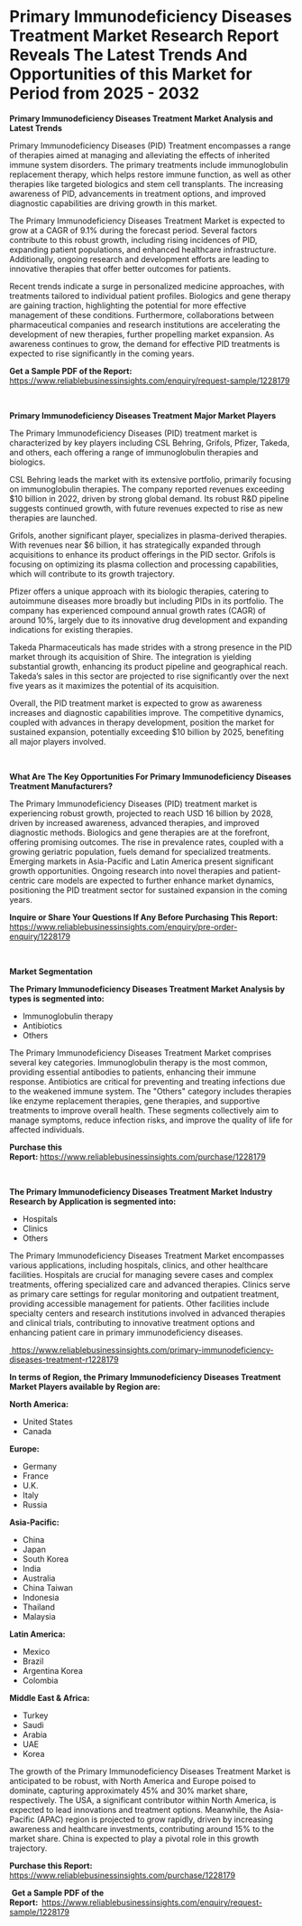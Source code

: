 <p><h1>Primary Immunodeficiency Diseases Treatment Market Research Report Reveals The Latest Trends And Opportunities of this Market for Period from 2025 - 2032</h1></p><p><strong>Primary Immunodeficiency Diseases Treatment Market Analysis and Latest Trends</strong></p>
<p><p>Primary Immunodeficiency Diseases (PID) Treatment encompasses a range of therapies aimed at managing and alleviating the effects of inherited immune system disorders. The primary treatments include immunoglobulin replacement therapy, which helps restore immune function, as well as other therapies like targeted biologics and stem cell transplants. The increasing awareness of PID, advancements in treatment options, and improved diagnostic capabilities are driving growth in this market.</p><p>The Primary Immunodeficiency Diseases Treatment Market is expected to grow at a CAGR of 9.1% during the forecast period. Several factors contribute to this robust growth, including rising incidences of PID, expanding patient populations, and enhanced healthcare infrastructure. Additionally, ongoing research and development efforts are leading to innovative therapies that offer better outcomes for patients. </p><p>Recent trends indicate a surge in personalized medicine approaches, with treatments tailored to individual patient profiles. Biologics and gene therapy are gaining traction, highlighting the potential for more effective management of these conditions. Furthermore, collaborations between pharmaceutical companies and research institutions are accelerating the development of new therapies, further propelling market expansion. As awareness continues to grow, the demand for effective PID treatments is expected to rise significantly in the coming years.</p></p>
<p><strong>Get a Sample PDF of the Report:&nbsp;</strong> <a href="https://www.reliablebusinessinsights.com/enquiry/request-sample/1228179?utm_campaign=101&utm_medium=2&utm_source=Github&utm_content=ia&utm_term=13042025&utm_id=primary-immunodeficiency-diseases-treatment">https://www.reliablebusinessinsights.com/enquiry/request-sample/1228179</a></p>
<p>&nbsp;</p>
<p><strong>Primary Immunodeficiency Diseases Treatment Major Market Players</strong></p>
<p><p>The Primary Immunodeficiency Diseases (PID) treatment market is characterized by key players including CSL Behring, Grifols, Pfizer, Takeda, and others, each offering a range of immunoglobulin therapies and biologics. </p><p>CSL Behring leads the market with its extensive portfolio, primarily focusing on immunoglobulin therapies. The company reported revenues exceeding $10 billion in 2022, driven by strong global demand. Its robust R&D pipeline suggests continued growth, with future revenues expected to rise as new therapies are launched.</p><p>Grifols, another significant player, specializes in plasma-derived therapies. With revenues near $6 billion, it has strategically expanded through acquisitions to enhance its product offerings in the PID sector. Grifols is focusing on optimizing its plasma collection and processing capabilities, which will contribute to its growth trajectory.</p><p>Pfizer offers a unique approach with its biologic therapies, catering to autoimmune diseases more broadly but including PIDs in its portfolio. The company has experienced compound annual growth rates (CAGR) of around 10%, largely due to its innovative drug development and expanding indications for existing therapies.</p><p>Takeda Pharmaceuticals has made strides with a strong presence in the PID market through its acquisition of Shire. The integration is yielding substantial growth, enhancing its product pipeline and geographical reach. Takeda’s sales in this sector are projected to rise significantly over the next five years as it maximizes the potential of its acquisition.</p><p>Overall, the PID treatment market is expected to grow as awareness increases and diagnostic capabilities improve. The competitive dynamics, coupled with advances in therapy development, position the market for sustained expansion, potentially exceeding $10 billion by 2025, benefiting all major players involved.</p></p>
<p>&nbsp;</p>
<p><strong>What Are The Key Opportunities For Primary Immunodeficiency Diseases Treatment Manufacturers?</strong></p>
<p><p>The Primary Immunodeficiency Diseases (PID) treatment market is experiencing robust growth, projected to reach USD 16 billion by 2028, driven by increased awareness, advanced therapies, and improved diagnostic methods. Biologics and gene therapies are at the forefront, offering promising outcomes. The rise in prevalence rates, coupled with a growing geriatric population, fuels demand for specialized treatments. Emerging markets in Asia-Pacific and Latin America present significant growth opportunities. Ongoing research into novel therapies and patient-centric care models are expected to further enhance market dynamics, positioning the PID treatment sector for sustained expansion in the coming years.</p></p>
<p><strong>Inquire or Share Your Questions If Any Before Purchasing This Report:</strong> <a href="https://www.reliablebusinessinsights.com/enquiry/pre-order-enquiry/1228179?utm_campaign=101&utm_medium=2&utm_source=Github&utm_content=ia&utm_term=13042025&utm_id=primary-immunodeficiency-diseases-treatment">https://www.reliablebusinessinsights.com/enquiry/pre-order-enquiry/1228179</a></p>
<p>&nbsp;</p>
<p><strong>Market Segmentation</strong></p>
<p><strong>The Primary Immunodeficiency Diseases Treatment Market Analysis by types is segmented into:</strong></p>
<p><ul><li>Immunoglobulin therapy</li><li>Antibiotics</li><li>Others</li></ul></p>
<p><p>The Primary Immunodeficiency Diseases Treatment Market comprises several key categories. Immunoglobulin therapy is the most common, providing essential antibodies to patients, enhancing their immune response. Antibiotics are critical for preventing and treating infections due to the weakened immune system. The "Others" category includes therapies like enzyme replacement therapies, gene therapies, and supportive treatments to improve overall health. These segments collectively aim to manage symptoms, reduce infection risks, and improve the quality of life for affected individuals.</p></p>
<p><strong>Purchase this Report:&nbsp;</strong><a href="https://www.reliablebusinessinsights.com/purchase/1228179?utm_campaign=101&utm_medium=2&utm_source=Github&utm_content=ia&utm_term=13042025&utm_id=primary-immunodeficiency-diseases-treatment">https://www.reliablebusinessinsights.com/purchase/1228179</a></p>
<p>&nbsp;</p>
<p><strong>The Primary Immunodeficiency Diseases Treatment Market Industry Research by Application is segmented into:</strong></p>
<p><ul><li>Hospitals</li><li>Clinics</li><li>Others</li></ul></p>
<p><p>The Primary Immunodeficiency Diseases Treatment Market encompasses various applications, including hospitals, clinics, and other healthcare facilities. Hospitals are crucial for managing severe cases and complex treatments, offering specialized care and advanced therapies. Clinics serve as primary care settings for regular monitoring and outpatient treatment, providing accessible management for patients. Other facilities include specialty centers and research institutions involved in advanced therapies and clinical trials, contributing to innovative treatment options and enhancing patient care in primary immunodeficiency diseases.</p></p>
<p><a href="https://www.reliablebusinessinsights.com/primary-immunodeficiency-diseases-treatment-r1228179?utm_campaign=101&utm_medium=2&utm_source=Github&utm_content=ia&utm_term=13042025&utm_id=primary-immunodeficiency-diseases-treatment">&nbsp;https://www.reliablebusinessinsights.com/primary-immunodeficiency-diseases-treatment-r1228179</a></p>
<p><strong>In terms of Region, the Primary Immunodeficiency Diseases Treatment Market Players available by Region are:</strong></p>
<p>
    <p> <strong> North America: </strong>
        <ul>
            <li>United States</li>
            <li>Canada</li>
        </ul>
        </p> 
    <p> <strong> Europe: </strong>
        <ul>
            <li>Germany</li>
            <li>France</li>
            <li>U.K.</li>
            <li>Italy</li>
            <li>Russia</li>
        </ul>
        </p> 
    <p> <strong> Asia-Pacific: </strong>
        <ul>
            <li>China</li>
            <li>Japan</li>
            <li>South Korea</li>
            <li>India</li>
            <li>Australia</li>
            <li>China Taiwan</li>
            <li>Indonesia</li>
            <li>Thailand</li>
            <li>Malaysia</li>
        </ul>
        </p> 
    <p> <strong> Latin America: </strong>
        <ul>
            <li>Mexico</li>
            <li>Brazil</li>
            <li>Argentina Korea</li>
            <li>Colombia</li>
        </ul>
        </p> 
    <p> <strong> Middle East & Africa: </strong>
        <ul>
            <li>Turkey</li>
            <li>Saudi</li>
            <li>Arabia</li>
            <li>UAE</li>
            <li>Korea</li>
        </ul>
    </p>
    </p>
<p><p>The growth of the Primary Immunodeficiency Diseases Treatment Market is anticipated to be robust, with North America and Europe poised to dominate, capturing approximately 45% and 30% market share, respectively. The USA, a significant contributor within North America, is expected to lead innovations and treatment options. Meanwhile, the Asia-Pacific (APAC) region is projected to grow rapidly, driven by increasing awareness and healthcare investments, contributing around 15% to the market share. China is expected to play a pivotal role in this growth trajectory.</p></p>
<p><strong>Purchase this Report: </strong><a href="https://www.reliablebusinessinsights.com/purchase/1228179?utm_campaign=101&utm_medium=2&utm_source=Github&utm_content=ia&utm_term=13042025&utm_id=primary-immunodeficiency-diseases-treatment">https://www.reliablebusinessinsights.com/purchase/1228179</a></p>
<p>&nbsp;<strong>Get a Sample PDF of the Report:&nbsp;&nbsp;</strong><a href="https://www.reliablebusinessinsights.com/enquiry/request-sample/1228179?utm_campaign=101&utm_medium=2&utm_source=Github&utm_content=ia&utm_term=13042025&utm_id=primary-immunodeficiency-diseases-treatment">https://www.reliablebusinessinsights.com/enquiry/request-sample/1228179</a></p>
<p><strong></strong></p>
<p><p></p><p></p><p></p></p>